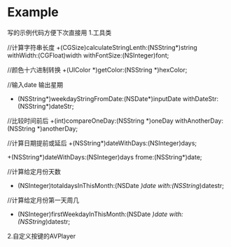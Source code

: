 # Example
写的示例代码方便下次直接用
1.工具类


//计算字符串长度
+(CGSize)calculateStringLenth:(NSString*)string withWidth:(CGFloat)width withFontSize:(NSInteger)font;

//颜色十六进制转换
+(UIColor *)getColor:(NSString *)hexColor;

//输入date 输出星期
+ (NSString*)weekdayStringFromDate:(NSDate*)inputDate withDateStr:(NSString*)dateStr;

//比较时间前后
+(int)compareOneDay:(NSString *)oneDay withAnotherDay:(NSString *)anotherDay;

//计算日期提前或延后
+(NSString*)dateWithDays:(NSInteger)days;


+(NSString*)dateWithDays:(NSInteger)days frome:(NSString*)date;

//计算给定月份天数

+ (NSInteger)totaldaysInThisMonth:(NSDate *)date with:(NSString*)datestr;


//计算给定月份第一天周几
+ (NSInteger)firstWeekdayInThisMonth:(NSDate *)date with:(NSString*)datestr;


2.自定义按键的AVPlayer
